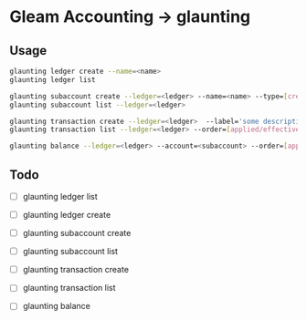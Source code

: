 # Gleam Accounting -> glaunting

## Usage

```sh
glaunting ledger create --name=<name>
glaunting ledger list

glaunting subaccount create --ledger=<ledger> --name=<name> --type=[credit/debit]
glaunting subaccount list --ledger=<ledger>

glaunting transaction create --ledger=<ledger>  --label='some description' --effective=2025-01-02 --applied=2025-03-21 --entry 'credit <subaccount> <amount>' --entry 'debit <other-subaccount> <amount>'
glaunting transaction list --ledger=<ledger> --order=[applied/effective]

glaunting balance --ledger=<ledger> --account=<subaccount> --order=[applied/effective]
```

## Todo

 - [ ] glaunting ledger list
 - [ ] glaunting ledger create
 - [ ] glaunting subaccount create
 - [ ] glaunting subaccount list
 - [ ] glaunting transaction create
 - [ ] glaunting transaction list
 - [ ] glaunting balance

